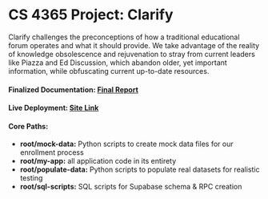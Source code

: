 # CS 4365 Project: Clarify
Clarify challenges the preconceptions of how a traditional educational forum operates and what
it should provide. We take advantage of the reality of knowledge obsolescence and rejuvenation
to stray from current leaders like Piazza and Ed Discussion, which abandon older, yet important
information, while obfuscating current up-to-date resources.

#### Finalized Documentation: [Final Report](https://github.com/tylerrcady/clarify/blob/main/final-report.pdf)
#### Live Deployment: [Site Link](https://clarify-4365.vercel.app/)

#### Core Paths:
- **root/mock-data:** Python scripts to create mock data files for our enrollment process
- **root/my-app:** all application code in its entirety
- **root/populate-data:** Python scripts to populate real datasets for realistic testing
- **root/sql-scripts:** SQL scripts for Supabase schema & RPC creation
